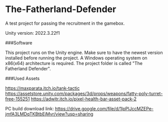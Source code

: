 # The-Fatherland-Defender
A test project for passing the recruitment in the gamebox.

Unity version: 2022.3.22f1 


###Software

This project runs on the Unity engine. Make sure to have the newest version installed before running the project.
A Windows operating system on x86(x64) architecture is required.
The project folder is called "The Fatherland Defender".

###Used Assets

https://maxparata.itch.io/tank-tactic
https://assetstore.unity.com/packages/3d/props/weapons/fatty-poly-turret-free-155251
https://adwitr.itch.io/pixel-health-bar-asset-pack-2

PC build download link:
https://drive.google.com/file/d/1lpPlJccMZEPe-jmfA3LMDqTKBtbEjMvr/view?usp=sharing
